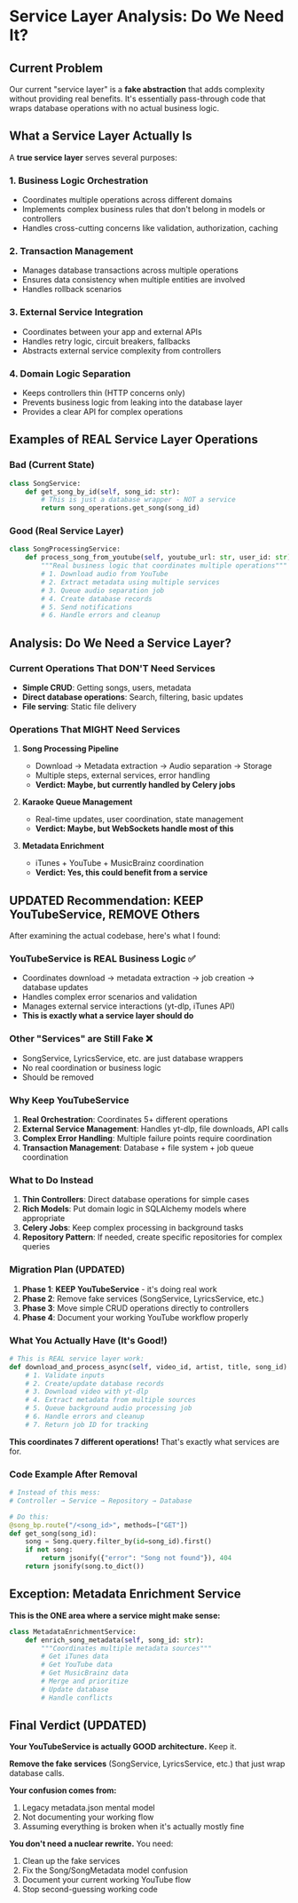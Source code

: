 # Service Layer Analysis: Do We Need It?

## Current Problem

Our current "service layer" is a **fake abstraction** that adds complexity without providing real benefits. It's essentially pass-through code that wraps database operations with no actual business logic.

## What a Service Layer Actually Is

A **true service layer** serves several purposes:

### 1. **Business Logic Orchestration**

- Coordinates multiple operations across different domains
- Implements complex business rules that don't belong in models or controllers
- Handles cross-cutting concerns like validation, authorization, caching

### 2. **Transaction Management**

- Manages database transactions across multiple operations
- Ensures data consistency when multiple entities are involved
- Handles rollback scenarios

### 3. **External Service Integration**

- Coordinates between your app and external APIs
- Handles retry logic, circuit breakers, fallbacks
- Abstracts external service complexity from controllers

### 4. **Domain Logic Separation**

- Keeps controllers thin (HTTP concerns only)
- Prevents business logic from leaking into the database layer
- Provides a clear API for complex operations

## Examples of REAL Service Layer Operations

### Bad (Current State)

```python
class SongService:
    def get_song_by_id(self, song_id: str):
        # This is just a database wrapper - NOT a service
        return song_operations.get_song(song_id)
```

### Good (Real Service Layer)

```python
class SongProcessingService:
    def process_song_from_youtube(self, youtube_url: str, user_id: str):
        """Real business logic that coordinates multiple operations"""
        # 1. Download audio from YouTube
        # 2. Extract metadata using multiple services
        # 3. Queue audio separation job
        # 4. Create database records
        # 5. Send notifications
        # 6. Handle errors and cleanup
```

## Analysis: Do We Need a Service Layer?

### Current Operations That DON'T Need Services

- **Simple CRUD**: Getting songs, users, metadata
- **Direct database operations**: Search, filtering, basic updates
- **File serving**: Static file delivery

### Operations That MIGHT Need Services

1. **Song Processing Pipeline**

   - Download → Metadata extraction → Audio separation → Storage
   - Multiple steps, external services, error handling
   - **Verdict: Maybe, but currently handled by Celery jobs**

2. **Karaoke Queue Management**

   - Real-time updates, user coordination, state management
   - **Verdict: Maybe, but WebSockets handle most of this**

3. **Metadata Enrichment**
   - iTunes + YouTube + MusicBrainz coordination
   - **Verdict: Yes, this could benefit from a service**

## UPDATED Recommendation: **KEEP YouTubeService, REMOVE Others**

After examining the actual codebase, here's what I found:

### YouTubeService is REAL Business Logic ✅

- Coordinates download → metadata extraction → job creation → database updates
- Handles complex error scenarios and validation
- Manages external service interactions (yt-dlp, iTunes API)
- **This is exactly what a service layer should do**

### Other "Services" are Still Fake ❌

- SongService, LyricsService, etc. are just database wrappers
- No real coordination or business logic
- Should be removed

### Why Keep YouTubeService

1. **Real Orchestration**: Coordinates 5+ different operations
2. **External Service Management**: Handles yt-dlp, file downloads, API calls
3. **Complex Error Handling**: Multiple failure points require coordination
4. **Transaction Management**: Database + file system + job queue coordination

### What to Do Instead

1. **Thin Controllers**: Direct database operations for simple cases
2. **Rich Models**: Put domain logic in SQLAlchemy models where appropriate
3. **Celery Jobs**: Keep complex processing in background tasks
4. **Repository Pattern**: If needed, create specific repositories for complex queries

### Migration Plan (UPDATED)

1. **Phase 1**: **KEEP YouTubeService** - it's doing real work
2. **Phase 2**: Remove fake services (SongService, LyricsService, etc.)
3. **Phase 3**: Move simple CRUD operations directly to controllers
4. **Phase 4**: Document your working YouTube workflow properly

### What You Actually Have (It's Good!)

```python
# This is REAL service layer work:
def download_and_process_async(self, video_id, artist, title, song_id):
    # 1. Validate inputs
    # 2. Create/update database records
    # 3. Download video with yt-dlp
    # 4. Extract metadata from multiple sources
    # 5. Queue background audio processing job
    # 6. Handle errors and cleanup
    # 7. Return job ID for tracking
```

**This coordinates 7 different operations!** That's exactly what services are for.

### Code Example After Removal

```python
# Instead of this mess:
# Controller → Service → Repository → Database

# Do this:
@song_bp.route("/<song_id>", methods=["GET"])
def get_song(song_id):
    song = Song.query.filter_by(id=song_id).first()
    if not song:
        return jsonify({"error": "Song not found"}), 404
    return jsonify(song.to_dict())
```

## Exception: Metadata Enrichment Service

**This is the ONE area where a service might make sense:**

```python
class MetadataEnrichmentService:
    def enrich_song_metadata(self, song_id: str):
        """Coordinates multiple metadata sources"""
        # Get iTunes data
        # Get YouTube data
        # Get MusicBrainz data
        # Merge and prioritize
        # Update database
        # Handle conflicts
```

## Final Verdict (UPDATED)

**Your YouTubeService is actually GOOD architecture.** Keep it.

**Remove the fake services** (SongService, LyricsService, etc.) that just wrap database calls.

**Your confusion comes from:**

1. Legacy metadata.json mental model
2. Not documenting your working flow
3. Assuming everything is broken when it's actually mostly fine

**You don't need a nuclear rewrite.** You need:

1. Clean up the fake services
2. Fix the Song/SongMetadata model confusion
3. Document your current working YouTube flow
4. Stop second-guessing working code
